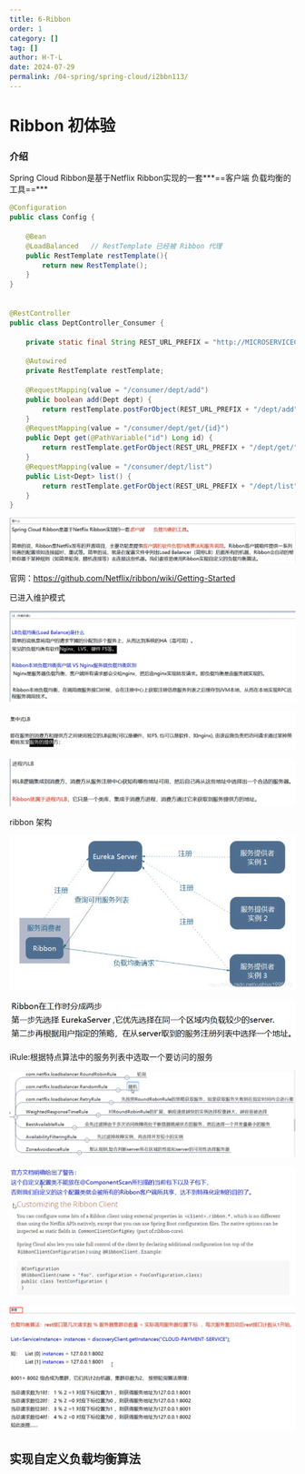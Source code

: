 ```yaml
---
title: 6-Ribbon
order: 1
category: []
tag: []
author: H·T·L
date: 2024-07-29
permalink: /04-spring/spring-cloud/i2bbn113/
---
```



# Ribbon 初体验

### 介绍

Spring Cloud Ribbon是基于Netflix Ribbon实现的一套***==客户端    负载均衡的工具==***

  

 

```java
@Configuration
public class Config {

    @Bean
    @LoadBalanced   // RestTemplate 已经被 Ribbon 代理
    public RestTemplate restTemplate(){
        return new RestTemplate();
    }
}


@RestController
public class DeptController_Consumer {
	
	private static final String REST_URL_PREFIX = "http://MICROSERVICECLOUD-DEPT";

	@Autowired
	private RestTemplate restTemplate;

	@RequestMapping(value = "/consumer/dept/add")
	public boolean add(Dept dept) {
		return restTemplate.postForObject(REST_URL_PREFIX + "/dept/add", dept, Boolean.class);
	}
	@RequestMapping(value = "/consumer/dept/get/{id}")
	public Dept get(@PathVariable("id") Long id) {
		return restTemplate.getForObject(REST_URL_PREFIX + "/dept/get/" + id, Dept.class);
	}	
	@RequestMapping(value = "/consumer/dept/list")
	public List<Dept> list() {
		return restTemplate.getForObject(REST_URL_PREFIX + "/dept/list", List.class);
	}
}

```

![image-20210402224002605](img/image-20210402224002605.png)

官网：https://github.com/Netflix/ribbon/wiki/Getting-Started

已进入维护模式

![image-20210402224528179](img/image-20210402224528179.png)

![image-20210402224742386](img/image-20210402224742386.png)

![image-20210402224752817](img/image-20210402224752817.png)

ribbon 架构

![img](img/20200227132749474.png)

![image-20210402225034159](img/image-20210402225034159.png)

iRule:根据特点算法中的服务列表中选取一个要访问的服务

![image-20210402232050758](img/image-20210402232050758.png)

![image-20210402232541052](img/image-20210402232541052.png)

![image-20210402234013468](img/image-20210402234013468.png)



## 实现自定义负载均衡算法













